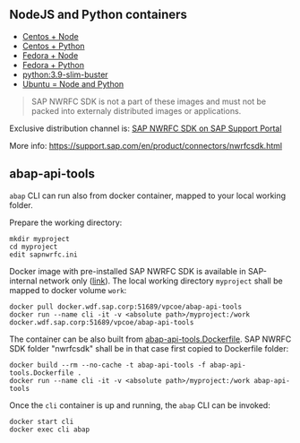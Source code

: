 ## NodeJS and Python containers

- [Centos + Node](./centos-node.Dockerfile)
- [Centos + Python](./centos-python.Dockerfile)
- [Fedora + Node](./fedora-node.Dockerfile)
- [Fedora + Python](./fedora-python.Dockerfile)
- [python:3.9-slim-buster](./python-39-nwrfcsdk.Dockerfile)
- [Ubuntu = Node and Python](./ubuntu-qa.Dockerfile)

> SAP NWRFC SDK is not a part of these images and must not be packed into externaly distributed images or applications.

Exclusive distribution channel is: [SAP NWRFC SDK on SAP Support Portal](https://launchpad.support.sap.com/#/softwarecenter/template/products/_APP=00200682500000001943&_EVENT=DISPHIER&HEADER=Y&FUNCTIONBAR=N&EVENT=TREE&NE=NAVIGATE&ENR=01200314690100002214&V=MAINT)

More info: https://support.sap.com/en/product/connectors/nwrfcsdk.html

## abap-api-tools

`abap` CLI can run also from docker container, mapped to your local working folder.

Prepare the working directory:

```shell
mkdir myproject
cd myproject
edit sapnwrfc.ini
```

Docker image with pre-installed SAP NWRFC SDK is available in SAP-internal network only ([link](https://docker.wdf.sap.corp:10443/artifactory/webapp/#/packages/docker/vpcoe~2Fabap-api-tools)).  The local working directory `myproject` shall be mapped to docker volume `work`:

```shell
docker pull docker.wdf.sap.corp:51689/vpcoe/abap-api-tools
docker run --name cli -it -v <absolute path>/myproject:/work docker.wdf.sap.corp:51689/vpcoe/abap-api-tools
```

The container can be also built from [abap-api-tools.Dockerfile](./abap-api-tools.Dockerfile). SAP NWRFC SDK folder "nwrfcsdk" shall be in that case first copied to Dockerfile folder:

```shell
docker build --rm --no-cache -t abap-api-tools -f abap-api-tools.Dockerfile .
docker run --name cli -it -v <absolute path>/myproject:/work abap-api-tools
```

Once the `cli` container is up and running, the `abap` CLI can be invoked:

```shell
docker start cli
docker exec cli abap
```
